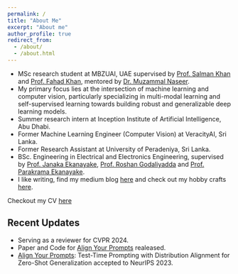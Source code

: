 ```yaml
---
permalink: /
title: "About Me"
excerpt: "About me"
author_profile: true
redirect_from: 
  - /about/
  - /about.html
---
```


<!-- Global site tag (gtag.js) - Google Analytics -->
<script async src="https://www.googletagmanager.com/gtag/js?id=G-W3Q11QFD2Y"></script>
<script>
  window.dataLayer = window.dataLayer || [];
  function gtag(){dataLayer.push(arguments);}
  gtag('js', new Date());

  gtag('config', 'G-W3Q11QFD2Y');
</script>

* MSc research student at MBZUAI, UAE supervised by [Prof. Salman Khan](https://scholar.google.com.pk/citations?user=M59O9lkAAAAJ&hl=en)
  and [Prof. Fahad Khan](https://scholar.google.com/citations?user=zvaeYnUAAAAJ&hl=en), mentored by [Dr. Muzammal Naseer](https://muzammal-naseer.netlify.app/).
* My primary focus lies at the intersection of machine learning and computer vision, particularly specializing in multi-modal learning and self-supervised learning towards building robust and generalizable deep learning models. 
* Summer research intern at Inception Institute of Artificial Intelligence, Abu Dhabi.
* Former Machine Learning Engineer (Computer Vision) at VeracityAI, Sri Lanka.
* Former Research Assistant at University of Peradeniya, Sri Lanka.
* BSc. Engineering in Electrical and Electronics Engineering, supervised by [Prof. Janaka Ekanayake](https://scholar.google.com/citations?user=yqup6Q8AAAAJ&hl=en), [Prof. Roshan Godaliyadda](https://scholar.google.com/citations?user=6_XOJbsAAAAJ&hl=en) and [Prof. Parakrama Ekanayake](https://scholar.google.com/citations?user=uJvb7zwAAAAJ&hl=en).
* I like writing, find my medium blog [here](https://jameel-hassan.medium.com) and check out my hobby crafts [here](https://jameelhassan.github.io/hobbies/).

Checkout my CV [here](https://jameelhassan.github.io/files/JameelHassan_CV.pdf)

## Recent Updates

* Serving as a reviewer for CVPR 2024.
* Paper and Code for [Align Your Prompts](https://jameelhassan.github.io/promptalign) realeased. 
* [Align Your Prompts](https://jameelhassan.github.io/promptalign): Test-Time Prompting with Distribution Alignment for Zero-Shot Generalization accepted to NeurIPS 2023.
 
